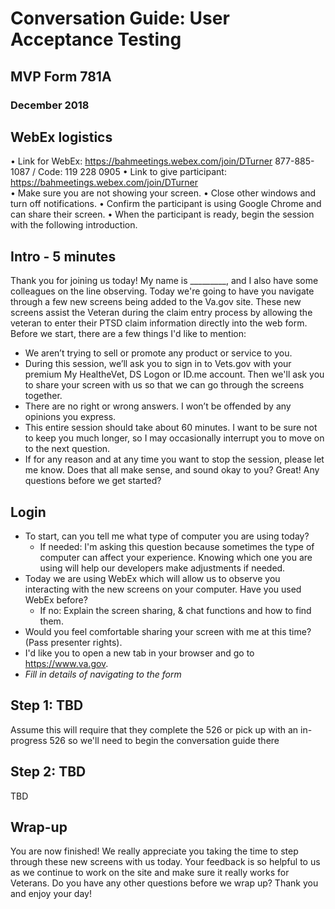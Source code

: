 # Conversation Guide: User Acceptance Testing
## MVP Form 781A
### December 2018

## WebEx logistics
•	Link for WebEx: https://bahmeetings.webex.com/join/DTurner  877-885-1087 / Code: 119 228 0905 
•	Link to give participant: https://bahmeetings.webex.com/join/DTurner  
•	 Make sure you are not showing your screen.
•	 Close other windows and turn off notifications.
•	 Confirm the participant is using Google Chrome and can share their screen.
•	 When the participant is ready, begin the session with the following introduction.

## Intro - 5 minutes
Thank you for joining us today! My name is _________, and I also have some colleagues on the line observing. Today we're going to have you navigate through a few new screens being added to the Va.gov site.  These new screens assist the Veteran during the claim entry process by allowing the veteran to enter their PTSD claim information directly into the web form.
Before we start, there are a few things I'd like to mention:
- We aren’t trying to sell or promote any product or service to you.
- During this session, we’ll ask you to sign in to Vets.gov with your premium My HealtheVet, DS Logon or ID.me account. Then we'll ask you to share your screen with us so that we can go through the screens together.
- There are no right or wrong answers. I won’t be offended by any opinions you express.
- This entire session should take about 60 minutes. I want to be sure not to keep you much longer, so I may occasionally interrupt you to move on to the next question.
- If for any reason and at any time you want to stop the session, please let me know.
Does that all make sense, and sound okay to you?
Great! Any questions before we get started?

## Login
- To start, can you tell me what type of computer you are using today?
  -	If needed: I'm asking this question because sometimes the type of computer can affect your experience. Knowing which one you are using will help our developers make adjustments if needed.
- Today we are using WebEx which will allow us to observe you interacting with the new screens on your computer. Have you used WebEx before?
  - If no: Explain the screen sharing, & chat functions and how to find them.
- Would you feel comfortable sharing your screen with me at this time?
(Pass presenter rights).
- I'd like you to open a new tab in your browser and go to https://www.va.gov.
- *Fill in details of navigating to the form*

## Step 1: TBD
Assume this will require that they complete the 526 or pick up with an in-progress 526 so we'll need to begin the conversation guide there

## Step 2: TBD
TBD

## Wrap-up
You are now finished!  We really appreciate you taking the time to step through these new screens with us today. Your feedback is so helpful to us as we continue to work on the site and make sure it really works for Veterans. Do you have any other questions before we wrap up?
Thank you and enjoy your day!



